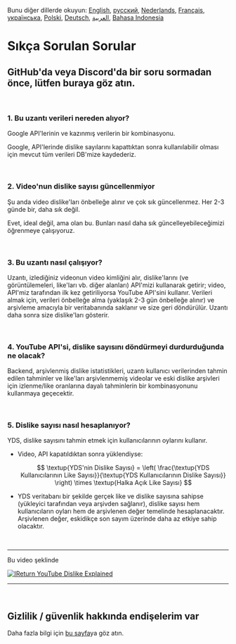 Bunu diğer dillerde okuyun: [English](FAQ.md), [русский](FAQru.md), [Nederlands](FAQnl.md), [Français](FAQfr.md), [українська](FAQuk.md), [Polski](FAQpl.md), [Deutsch](FAQde.md), [العربية](FAQar.md), [Bahasa Indonesia](FAQid.md)

# Sıkça Sorulan Sorular

## GitHub'da veya Discord'da bir soru sormadan önce, lütfen buraya göz atın.

<br>

### **1. Bu uzantı verileri nereden alıyor?**

Google API'lerinin ve kazınmış verilerin bir kombinasyonu.

Google, API'lerinde dislike sayılarını kapattıktan sonra kullanılabilir olması için mevcut tüm verileri DB'mize kaydederiz.

<br>

### **2. Video'nun dislike sayısı güncellenmiyor**

Şu anda video dislike'ları önbelleğe alınır ve çok sık güncellenmez. Her 2-3 günde bir, daha sık değil.

Evet, ideal değil, ama olan bu. Bunları nasıl daha sık güncelleyebileceğimizi öğrenmeye çalışıyoruz.

<br>

### **3. Bu uzantı nasıl çalışıyor?**

Uzantı, izlediğiniz videonun video kimliğini alır, dislike'larını (ve görüntülemeleri, like'ları vb. diğer alanları) API'mizi kullanarak getirir; video, API'miz tarafından ilk kez getiriliyorsa YouTube API'sini kullanır. Verileri almak için, verileri önbelleğe alma (yaklaşık 2-3 gün önbelleğe alınır) ve arşivleme amacıyla bir veritabanında saklanır ve size geri döndürülür. Uzantı daha sonra size dislike'ları gösterir.

<br>

### **4. YouTube API'si, dislike sayısını döndürmeyi durdurduğunda ne olacak?**

Backend, arşivlenmiş dislike istatistikleri, uzantı kullanıcı verilerinden tahmin edilen tahminler ve like'ları arşivlenmemiş videolar ve eski dislike arşivleri için izlenme/like oranlarına dayalı tahminlerin bir kombinasyonunu kullanmaya geçecektir.

<br>

### **5. Dislike sayısı nasıl hesaplanıyor?**

YDS, dislike sayısını tahmin etmek için kullanıcılarının oylarını kullanır.

- Video, API kapatıldıktan sonra yüklendiyse:

  $$ \textup{YDS'nin Dislike Sayısı} = \left( \frac{\textup{YDS Kullanıcılarının Like Sayısı}}{\textup{YDS Kullanıcılarının Dislike Sayısı}} \right) \times \textup{Halka Açık Like Sayısı} $$

- YDS veritabanı bir şekilde gerçek like ve dislike sayısına sahipse (yükleyici tarafından veya arşivden sağlanır), dislike sayısı hem kullanıcıların oyları hem de arşivlenen değer temelinde hesaplanacaktır. Arşivlenen değer, eskidikçe son sayım üzerinde daha az etkiye sahip olacaktır.

<br>

---

Bu video şeklinde

[![IReturn YouTube Dislike Explained](https://yt-embed.herokuapp.com/embed?v=GSmmtv-0yYQ)](https://www.youtube.com/watch?v=GSmmtv-0yYQ)

---

<br>

## Gizlilik / güvenlik hakkında endişelerim var

Daha fazla bilgi için [bu sayfa](SECURITY-FAQtr.md)ya göz atın.
